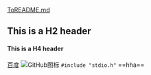 [ToREADME.md](README.md)
## This is a H2 header
#### This is a H4 header
[百度](http://baidu.com)
![GitHub图标](https://github.com/ "GitHub")
`#include "stdio.h"`
==hha==
